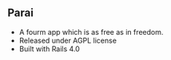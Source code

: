 Parai
------

* A fourm app which is as free as in freedom.
* Released under AGPL license
* Built with Rails 4.0
 
